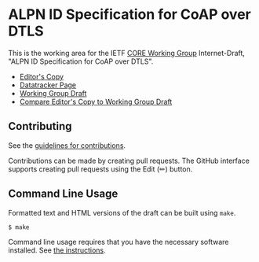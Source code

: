 # ALPN ID Specification for CoAP over DTLS

This is the working area for the IETF [CORE Working Group](https://datatracker.ietf.org/wg/core/documents/) Internet-Draft, "ALPN ID Specification for CoAP over DTLS".

* [Editor's Copy](https://core-wg.github.io/coap-dtls-alpn/#go.draft-ietf-core-coap-dtls-alpn.html)
* [Datatracker Page](https://datatracker.ietf.org/doc/draft-ietf-core-coap-dtls-alpn)
* [Working Group Draft](https://datatracker.ietf.org/doc/html/draft-ietf-core-coap-dtls-alpn)
* [Compare Editor's Copy to Working Group Draft](https://core-wg.github.io/coap-dtls-alpn/#go.draft-ietf-core-coap-dtls-alpn.diff)


## Contributing

See the
[guidelines for contributions](https://github.com/core-wg/coap-dtls-alpn/blob/main/CONTRIBUTING.md).

Contributions can be made by creating pull requests.
The GitHub interface supports creating pull requests using the Edit (✏) button.


## Command Line Usage

Formatted text and HTML versions of the draft can be built using `make`.

```sh
$ make
```

Command line usage requires that you have the necessary software installed.  See
[the instructions](https://github.com/martinthomson/i-d-template/blob/main/doc/SETUP.md).

